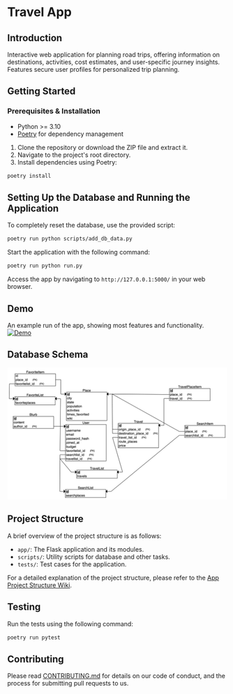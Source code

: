# Travel App

## Introduction
Interactive web application for planning road trips, offering information on destinations, activities, cost estimates, and user-specific journey insights. Features secure user profiles for personalized trip planning.

## Getting Started

### Prerequisites & Installation
- Python >= 3.10
- [Poetry](https://python-poetry.org/docs/#installation) for dependency management

1. Clone the repository or download the ZIP file and extract it.
2. Navigate to the project's root directory.
3. Install dependencies using Poetry: 
```bash
poetry install
```


## Setting Up the Database and Running the Application
To completely reset the database, use the provided script:
```bash
poetry run python scripts/add_db_data.py
```

Start the application with the following command:
```bash
poetry run python run.py
```

Access the app by navigating to `http://127.0.0.1:5000/` in your web browser.

## Demo
An example run of the app, showing most features and functionality.
[![Demo](app/static/travel_app_dashboard.png)](https://drive.google.com/file/d/1ajuBFztCUSt-SwGG6n6ECF2s3jMsB2FV/view?usp=sharing)

## Database Schema
![Schema](app/static/travel_app_schema.png)


## Project Structure
A brief overview of the project structure is as follows:

- `app/`: The Flask application and its modules.
- `scripts/`: Utility scripts for database and other tasks.
- `tests/`: Test cases for the application.

For a detailed explanation of the project structure, please refer to the [App Project Structure Wiki](https://github.com/DeepBlockDeepak/RoadTripPlanner/wiki/App-Project-Structure-Documentation).


## Testing
Run the tests using the following command:
```bash
poetry run pytest
```


## Contributing
Please read [CONTRIBUTING.md](CONTRIBUTING.md) for details on our code of conduct, and the process for submitting pull requests to us.


